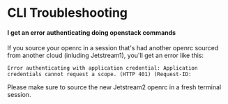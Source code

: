 # CLI Troubleshooting

#### I get an error authenticating doing openstack commands

If you source your openrc in a session that's had another openrc sourced from another cloud (inluding Jetstream1), you'll get an error like this:

    Error authenticating with application credential: Application credentials cannot request a scope. (HTTP 401) (Request-ID:

Please make sure to source the new Jetstream2 openrc in a fresh terminal session.
